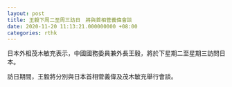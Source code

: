 ```yaml
---
layout: post
title: 王毅下周二至周三訪日　將與首相菅義偉會談
date: 2020-11-20 11:13:21.000000000 +08:00
categories: rthk
---
```


日本外相茂木敏充表示，中國國務委員兼外長王毅，將於下星期二至星期三訪問日本。

訪日期間，王毅將分別與日本首相菅義偉及茂木敏充舉行會談。
